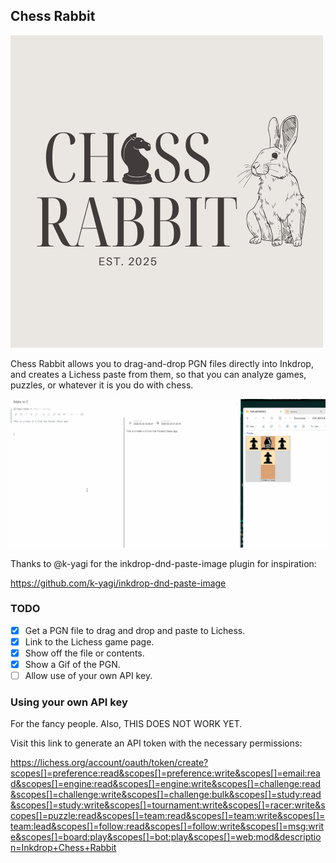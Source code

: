 ## Chess Rabbit

![Chess Rabbit logo](<assets/Chess Rabbit vintage logo.png>)

Chess Rabbit allows you to drag-and-drop PGN files directly into Inkdrop, and creates a Lichess paste from them, so that you can analyze games, puzzles, or whatever it is you do with chess.

![Demo](assets/inkdrop_chess_rabbit_demo_3.gif)

Thanks to @k-yagi for the inkdrop-dnd-paste-image plugin for inspiration:

https://github.com/k-yagi/inkdrop-dnd-paste-image

### TODO

-   [x] Get a PGN file to drag and drop and paste to Lichess.
-   [x] Link to the Lichess game page.
-   [x] Show off the file or contents.
-   [x] Show a Gif of the PGN.
-   [ ] Allow use of your own API key.

### Using your own API key

For the fancy people. Also, THIS DOES NOT WORK YET.

Visit this link to generate an API token with the necessary permissions:

https://lichess.org/account/oauth/token/create?scopes[]=preference:read&scopes[]=preference:write&scopes[]=email:read&scopes[]=engine:read&scopes[]=engine:write&scopes[]=challenge:read&scopes[]=challenge:write&scopes[]=challenge:bulk&scopes[]=study:read&scopes[]=study:write&scopes[]=tournament:write&scopes[]=racer:write&scopes[]=puzzle:read&scopes[]=team:read&scopes[]=team:write&scopes[]=team:lead&scopes[]=follow:read&scopes[]=follow:write&scopes[]=msg:write&scopes[]=board:play&scopes[]=bot:play&scopes[]=web:mod&description=Inkdrop+Chess+Rabbit
